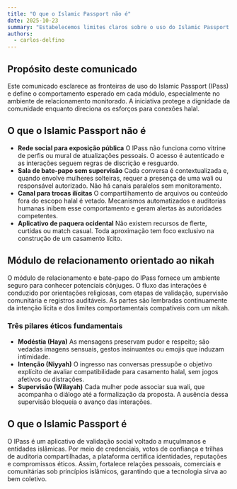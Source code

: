 ```yaml
---
title: "O que o Islamic Passport não é"
date: 2025-10-23
summary: "Estabelecemos limites claros sobre o uso do Islamic Passport e reforçamos os pilares éticos do módulo de relacionamento."
authors:
  - carlos-delfino
---
```


## Propósito deste comunicado

Este comunicado esclarece as fronteiras de uso do Islamic Passport (IPass) e define o comportamento esperado em cada módulo, especialmente no ambiente de relacionamento monitorado. A iniciativa protege a dignidade da comunidade enquanto direciona os esforços para conexões halal.

## O que o Islamic Passport não é

- **Rede social para exposição pública** O IPass não funciona como vitrine de perfis ou mural de atualizações pessoais. O acesso é autenticado e as interações seguem regras de discrição e resguardo.
- **Sala de bate-papo sem supervisão** Cada conversa é contextualizada e, quando envolve mulheres solteiras, requer a presença de uma wali ou responsável autorizado. Não há canais paralelos sem monitoramento.
- **Canal para trocas ilícitas** O compartilhamento de arquivos ou conteúdo fora do escopo halal é vetado. Mecanismos automatizados e auditorias humanas inibem esse comportamento e geram alertas às autoridades competentes.
- **Aplicativo de paquera ocidental** Não existem recursos de flerte, curtidas ou match casual. Toda aproximação tem foco exclusivo na construção de um casamento lícito.

## Módulo de relacionamento orientado ao nikah

O módulo de relacionamento e bate-papo do IPass fornece um ambiente seguro para conhecer potenciais cônjuges. O fluxo das interações é conduzido por orientações religiosas, com etapas de validação, supervisão comunitária e registros auditáveis. As partes são lembradas continuamente da intenção lícita e dos limites comportamentais compatíveis com um nikah.

### Três pilares éticos fundamentais

- **Modéstia (Haya)** As mensagens preservam pudor e respeito; são vedadas imagens sensuais, gestos insinuantes ou emojis que induzam intimidade.
- **Intenção (Niyyah)** O ingresso nas conversas pressupõe o objetivo explícito de avaliar compatibilidade para casamento halal, sem jogos afetivos ou distrações.
- **Supervisão (Wilayah)** Cada mulher pode associar sua wali, que acompanha o diálogo até a formalização da proposta. A ausência dessa supervisão bloqueia o avanço das interações.

## O que o Islamic Passport é

O IPass é um aplicativo de validação social voltado a muçulmanos e entidades islâmicas. Por meio de credenciais, votos de confiança e trilhas de auditoria compartilhadas, a plataforma certifica identidades, reputações e compromissos éticos. Assim, fortalece relações pessoais, comerciais e comunitárias sob princípios islâmicos, garantindo que a tecnologia sirva ao bem coletivo.
